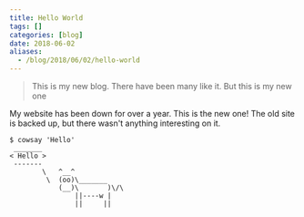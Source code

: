 ```yaml
---
title: Hello World
tags: []
categories: [blog]
date: 2018-06-02
aliases:
  - /blog/2018/06/02/hello-world
---
```


> This is my new blog. There have been many like it. But this is my new one

My website has been down for over a year. This is the new one! The old site is
backed up, but there wasn't anything interesting on it.

```
$ cowsay 'Hello'
 _______
< Hello >
 -------
        \   ^__^
         \  (oo)\_______
            (__)\       )\/\
                ||----w |
                ||     ||
```

